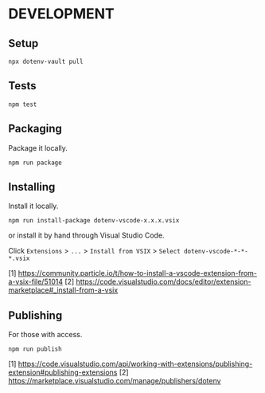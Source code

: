 # DEVELOPMENT

## Setup

```
npx dotenv-vault pull
```

## Tests

```
npm test
```

## Packaging

Package it locally.

```
npm run package
```

## Installing

Install it locally.

```
npm run install-package dotenv-vscode-x.x.x.vsix
```

or install it by hand through Visual Studio Code.

Click `Extensions` > `...` > `Install from VSIX` > `Select dotenv-vscode-*-*-*.vsix`

[1] https://community.particle.io/t/how-to-install-a-vscode-extension-from-a-vsix-file/51014
[2] https://code.visualstudio.com/docs/editor/extension-marketplace#_install-from-a-vsix

## Publishing

For those with access.

```
npm run publish
```

[1] https://code.visualstudio.com/api/working-with-extensions/publishing-extension#publishing-extensions
[2] https://marketplace.visualstudio.com/manage/publishers/dotenv
